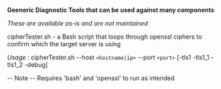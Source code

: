 **Geeneric Diagnostic Tools that can be used against many components**

*These are available as-is and are not maintained*

cipherTester.sh - a Bash script that loops through openssl ciphers to confirm which the target server is using

*Usage* : cipherTester.sh --host `<hostname|ip>` --port `<port>` [-tls1 -tls1_1 -tls1_2 -debug]

-- Note --
Requires 'bash' and 'openssl' to run as intended
